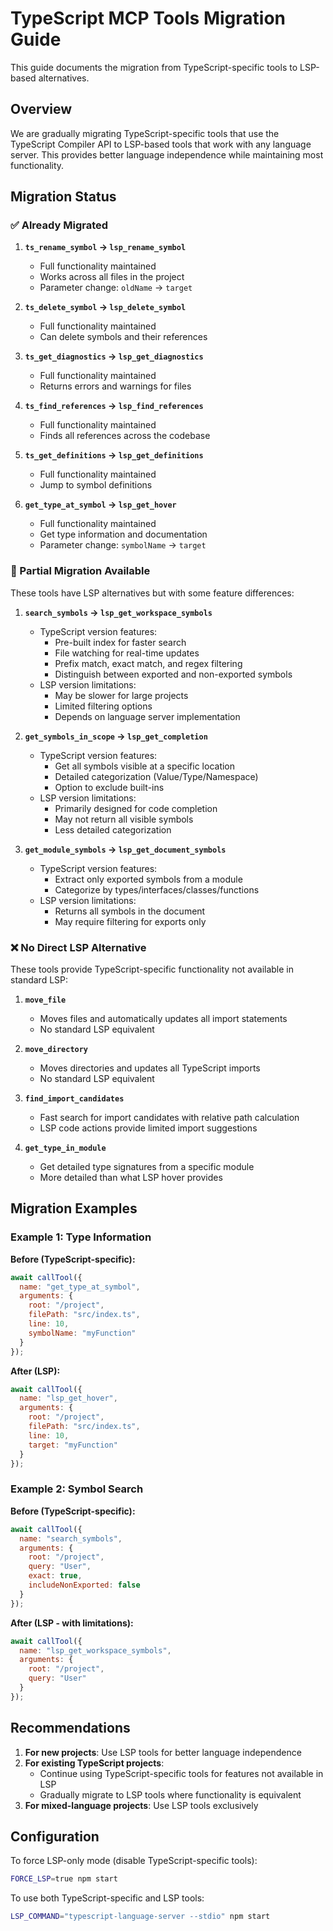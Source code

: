 # TypeScript MCP Tools Migration Guide

This guide documents the migration from TypeScript-specific tools to LSP-based alternatives.

## Overview

We are gradually migrating TypeScript-specific tools that use the TypeScript Compiler API to LSP-based tools that work with any language server. This provides better language independence while maintaining most functionality.

## Migration Status

### ✅ Already Migrated

1. **`ts_rename_symbol` → `lsp_rename_symbol`**
   - Full functionality maintained
   - Works across all files in the project
   - Parameter change: `oldName` → `target`

2. **`ts_delete_symbol` → `lsp_delete_symbol`**
   - Full functionality maintained
   - Can delete symbols and their references

3. **`ts_get_diagnostics` → `lsp_get_diagnostics`**
   - Full functionality maintained
   - Returns errors and warnings for files

4. **`ts_find_references` → `lsp_find_references`**
   - Full functionality maintained
   - Finds all references across the codebase

5. **`ts_get_definitions` → `lsp_get_definitions`**
   - Full functionality maintained
   - Jump to symbol definitions

6. **`get_type_at_symbol` → `lsp_get_hover`**
   - Full functionality maintained
   - Get type information and documentation
   - Parameter change: `symbolName` → `target`

### 🔄 Partial Migration Available

These tools have LSP alternatives but with some feature differences:

1. **`search_symbols` → `lsp_get_workspace_symbols`**
   - TypeScript version features:
     - Pre-built index for faster search
     - File watching for real-time updates
     - Prefix match, exact match, and regex filtering
     - Distinguish between exported and non-exported symbols
   - LSP version limitations:
     - May be slower for large projects
     - Limited filtering options
     - Depends on language server implementation

2. **`get_symbols_in_scope` → `lsp_get_completion`**
   - TypeScript version features:
     - Get all symbols visible at a specific location
     - Detailed categorization (Value/Type/Namespace)
     - Option to exclude built-ins
   - LSP version limitations:
     - Primarily designed for code completion
     - May not return all visible symbols
     - Less detailed categorization

3. **`get_module_symbols` → `lsp_get_document_symbols`**
   - TypeScript version features:
     - Extract only exported symbols from a module
     - Categorize by types/interfaces/classes/functions
   - LSP version limitations:
     - Returns all symbols in the document
     - May require filtering for exports only

### ❌ No Direct LSP Alternative

These tools provide TypeScript-specific functionality not available in standard LSP:

1. **`move_file`**
   - Moves files and automatically updates all import statements
   - No standard LSP equivalent

2. **`move_directory`**
   - Moves directories and updates all TypeScript imports
   - No standard LSP equivalent

3. **`find_import_candidates`**
   - Fast search for import candidates with relative path calculation
   - LSP code actions provide limited import suggestions

4. **`get_type_in_module`**
   - Get detailed type signatures from a specific module
   - More detailed than what LSP hover provides

## Migration Examples

### Example 1: Type Information

**Before (TypeScript-specific):**
```javascript
await callTool({
  name: "get_type_at_symbol",
  arguments: {
    root: "/project",
    filePath: "src/index.ts",
    line: 10,
    symbolName: "myFunction"
  }
});
```

**After (LSP):**
```javascript
await callTool({
  name: "lsp_get_hover",
  arguments: {
    root: "/project",
    filePath: "src/index.ts",
    line: 10,
    target: "myFunction"
  }
});
```

### Example 2: Symbol Search

**Before (TypeScript-specific):**
```javascript
await callTool({
  name: "search_symbols",
  arguments: {
    root: "/project",
    query: "User",
    exact: true,
    includeNonExported: false
  }
});
```

**After (LSP - with limitations):**
```javascript
await callTool({
  name: "lsp_get_workspace_symbols",
  arguments: {
    root: "/project",
    query: "User"
  }
});
```

## Recommendations

1. **For new projects**: Use LSP tools for better language independence
2. **For existing TypeScript projects**: 
   - Continue using TypeScript-specific tools for features not available in LSP
   - Gradually migrate to LSP tools where functionality is equivalent
3. **For mixed-language projects**: Use LSP tools exclusively

## Configuration

To force LSP-only mode (disable TypeScript-specific tools):
```bash
FORCE_LSP=true npm start
```

To use both TypeScript-specific and LSP tools:
```bash
LSP_COMMAND="typescript-language-server --stdio" npm start
```